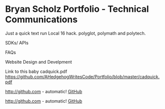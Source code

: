 # Bryan Scholz Portfolio - Technical Communications
Just a quick text run
Local 16 hack. polyglot, polymath and polytech.

SDKs/ APIs


FAQs


Website Design and Develpment


Link to this baby 
cadquick.pdf
https://github.com/AHedgehogWritesCode/Portfolio/blob/master/cadquick.pdf

http://github.com - automatic!
[GitHub](http://github.com)

http://github.com - automatic!
[GitHub](https://github.com/AHedgehogWritesCode/Portfolio/blob/master/cadquick.pdf)
